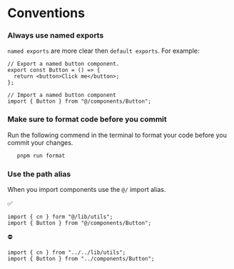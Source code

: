 # Conventions

### Always use named exports

`named exports` are more clear then `default exports`. For example:

```tsx
// Export a named button component.
export const Button = () => {
  return <button>Click me</button>;
};
```

```tsx
// Import a named button component
import { Button } from "@/components/Button";
```

### Make sure to format code before you commit

Run the following commend in the terminal to format your code before you commit your changes.

```sh
   pnpm run format
```

### Use the path alias

When you import components use the `@/` import alias.

✅

```tsx
import { cn } form "@/lib/utils";
import { Button } from "@/components/Button";
```

⛔

```tsx
import { cn } from "../../lib/utils";
import { Button } from "../components/Button";
```
